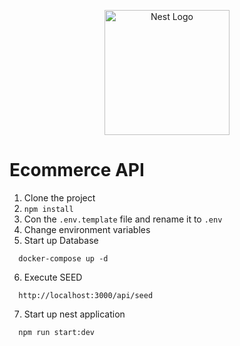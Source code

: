 <p align="center">
  <a href="http://nestjs.com/" target="blank"><img src="https://nestjs.com/img/logo-small.svg" width="200" alt="Nest Logo" /></a>
</p>

# Ecommerce API
1. Clone the project
2. ```npm install```
3. Con the ```.env.template``` file and rename it to ```.env```
4. Change environment variables
5. Start up Database
```
  docker-compose up -d
```
6. Execute SEED
```
  http://localhost:3000/api/seed
```
7. Start up nest application 
```
  npm run start:dev
```